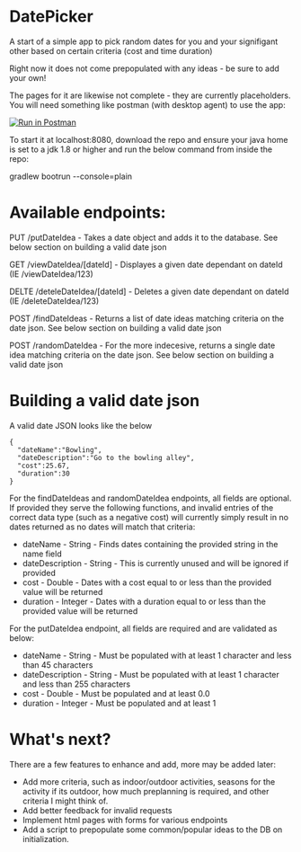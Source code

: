 # DatePicker
A start of a simple app to pick random dates for you and your signifigant other based on certain criteria (cost and time duration)

Right now it does not come prepopulated with any ideas - be sure to add your own!

The pages for it are likewise not complete - they are currently placeholders. You will need something like postman (with desktop agent) to use the app:

[![Run in Postman](https://run.pstmn.io/button.svg)](https://god.postman.co/run-collection/17b33eaf9e048f52730c?action=collection%2Fimport)

To start it at localhost:8080, download the repo and ensure your java home is set to a jdk 1.8 or higher and run the below command from inside the repo:

gradlew bootrun --console=plain

# Available endpoints:

PUT /putDateIdea - Takes a date object and adds it to the database. See below section on building a valid date json

GET /viewDateIdea/[dateId] - Displayes a given date dependant on dateId (IE /viewDateIdea/123)

DELTE /deteleDateIdea/[dateId] - Deletes a given date dependant on dateId (IE /deleteDateIdea/123)

POST /findDateIdeas - Returns a list of date ideas matching criteria on the date json. See below section on building a valid date json

POST /randomDateIdea - For the more indecesive, returns a single date idea matching criteria on the date json. See below section on building a valid date json

# Building a valid date json
A valid date JSON looks like the below

```
{
  "dateName":"Bowling",
  "dateDescription":"Go to the bowling alley",
  "cost":25.67,
  "duration":30
}
```


For the findDateIdeas and randomDateIdea endpoints, all fields are optional. If provided they serve the following functions, and invalid entries of the correct data type (such as a negative cost) will currently simply result in no dates returned as no dates will match that criteria:

* dateName - String - Finds dates containing the provided string in the name field
* dateDescription - String - This is currently unused and will be ignored if provided
* cost - Double - Dates with a cost equal to or less than the provided value will be returned
* duration - Integer - Dates with a duration equal to or less than the provided value will be returned


For the putDateIdea endpoint, all fields are required and are validated as below:

* dateName - String - Must be populated with at least 1 character and less than 45 characters
* dateDescription - String - Must be populated with at least 1 character and less than 255 characters
* cost - Double - Must be populated and at least 0.0
* duration - Integer - Must be populated and at least 1

# What's next?
There are a few features to enhance and add, more may be added later:

* Add more criteria, such as indoor/outdoor activities, seasons for the activity if its outdoor, how much preplanning is required, and other criteria I might think of.
* Add better feedback for invalid requests
* Implement html pages with forms for various endpoints
* Add a script to prepopulate some common/popular ideas to the DB on initialization.
